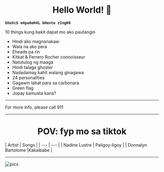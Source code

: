 <h1 align="center">Hello World! 🥂</h1>

**`bhoXc$ m4pa6mH4L bHente zIngK0`**

<p>10 things kung bakit dapat mo ako pautangin</p>

<ul>
  <li>Hindi ako magnanakaw</li>
  <li>Wala na ako pera</li>
  <li>Eheads pa rin</li>
  <li>Kitkat & Ferrero Rocher connoisseur</li>
  <li>Natutulog ng maaga</li>
  <li>Hindi talaga ghoster</li>
  <li>Nadadamay kahit walang ginagawa</li>
  <li>24 personalities</li>
  <li>Gagawin lahat para sa carbonara</li>
  <li>Green flag</li>
  <li>Jopay kamusta kana?</li>
</ul>

<hr>

<p>For more info, please call 911</p>

---

<h1 align="center">POV: fyp mo sa tiktok</h1>
| Artist | Songs |
| --- | --- |
| Nadine Lustre | Paligoy-ligoy |
| Donnalyn Bartolome |Kakaibabe |

---
![pics](https://i.pinimg.com/564x/34/e5/2b/34e52b68c61061e4705f2dc4171cf140.jpg)
